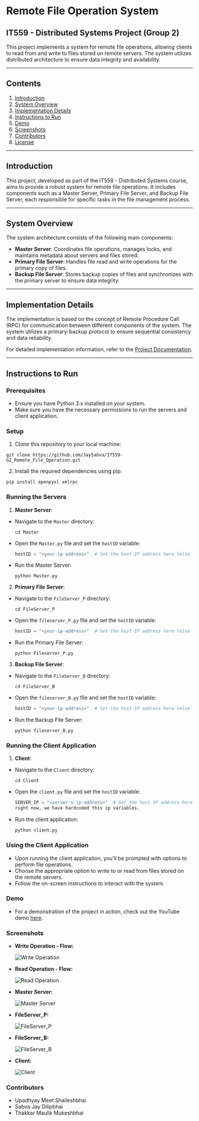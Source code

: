 # Remote File Operation System
## IT559 - Distributed Systems Project (Group 2)
This project implements a system for remote file operations, allowing clients to read from and write to files stored on remote servers. The system utilizes distributed architecture to ensure data integrity and availability.

---

## Contents

1. [Introduction](#introduction)
2. [System Overview](#system-overview)
3. [Implementation Details](#implementation-details)
4. [Instructions to Run](#instructions-to-run)
5. [Demo](#demo)
6. [Screenshots](#screenshots)
7. [Contributors](#contributors)
8. [License](#license)

---

## Introduction

This project, developed as part of the IT559 - Distributed Systems course, aims to provide a robust system for remote file operations. It includes components such as a Master Server, Primary File Server, and Backup File Server, each responsible for specific tasks in the file management process.

---

## System Overview

The system architecture consists of the following main components:

- **Master Server**: Coordinates file operations, manages locks, and maintains metadata about servers and files stored.
- **Primary File Server**: Handles file read and write operations for the primary copy of files.
- **Backup File Server**: Stores backup copies of files and synchronizes with the primary server to ensure data integrity.

---

## Implementation Details

The implementation is based on the concept of Remote Procedure Call (RPC) for communication between different components of the system. The system utilizes a primary-backup protocol to ensure sequential consistency and data reliability.

For detailed implementation information, refer to the [Project Documentation](./project_documentation.pdf).

---

## Instructions to Run

### Prerequisites
- Ensure you have Python 3.x installed on your system.
- Make sure you have the necessary permissions to run the servers and client application.

### Setup
1. Clone this repository to your local machine:
```
git clone https://github.com/JaySabva/IT559-G2_Remote_File_Operation.git
```

2. Install the required dependencies using pip:
```
pip install openpyxl xmlrpc
```

### Running the Servers
1. **Master Server**:
- Navigate to the `Master` directory:
  ```
  cd Master
  ```
- Open the `Master.py` file and set the `hostID` variable:
  ```python
  hostID = "<your-ip-address>"  # Set the host IP address here (else set it as localhost)
  ```
- Run the Master Server:
  ```
  python Master.py
  ```

2. **Primary File Server**:
- Navigate to the `FileServer_P` directory:
  ```
  cd FileServer_P
  ```
- Open the `fileserver_P.py` file and set the `hostID` variable:
  ```python
  hostID = "<your-ip-address>"  # Set the host IP address here (else set it as localhost)
  ```
- Run the Primary File Server:
  ```
  python Fileserver_P.py
  ```

3. **Backup File Server**:
- Navigate to the `FileServer_B` directory:
  ```
  cd FileServer_B
  ```
- Open the `fileserver_B.py` file and set the `hostID` variable:
  ```python
  hostID = "<your-ip-address>"  # Set the host IP address here (else set it as localhost)
  ```
- Run the Backup File Server:
  ```
  python fileserver_B.py
  ```

### Running the Client Application
1. **Client**:
- Navigate to the `Client` directory:
  ```
  cd Client
  ```
- Open the `client.py` file and set the `hostID` variable:
  ```python
  SERVER_IP = "<server's-ip-address>"  # Set the host IP address here (else set it as localhost)
  right now, we have hardcoded this ip variables.
  ```
- Run the client application:
  ```
  python client.py
  ```

### Using the Client Application
- Upon running the client application, you'll be prompted with options to perform file operations.
- Choose the appropriate option to write to or read from files stored on the remote servers.
- Follow the on-screen instructions to interact with the system.

### Demo
- For a demonstration of the project in action, check out the YouTube demo [here](https://www.youtube.com/watch?v=your-demo-video-link).

### Screenshots
- **Write Operation - Flow:**

  ![Write Operation](./Images/WRITE.png)

- **Read Operation - Flow:**

  ![Read Operation](./Images/READ.png)

- **Master Server:**

  ![Master Server](./Images/Master.png)
- **FileServer_P:**

  ![FileServer_P](./Images/FileServer_P.png)
- **FileServer_B:**

  ![FileServer_B](./Images/FileServer_B.png)
- **Client:**

  ![Client](./Images/Client.png)
### Contributors
- Upadhyay Meet Shaileshbhai
- Sabva Jay Dilipbhai
- Thakkar Maulik Mukeshbhai
